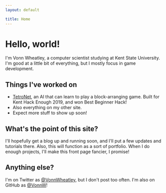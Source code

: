 ```yaml
---
layout: default

title: Home
---
```

# Hello, world!

I'm Vonn Wheatley, a computer scientist studying at Kent State University. I'm good at a little bit of everything, but I mostly focus in game development.

## Things I've worked on

* [TetroNet](https://tetronetkhe.github.io/TetroNet/), an AI that can learn to play a block-arranging game. Built for Kent Hack Enough 2019, and won Best Beginner Hack!
* Also everything on my other site.
* Expect more stuff to show up soon!

## What's the point of this site?

I'll hopefully get a blog up and running soon, and I'll put a few updates and tutorials there. Also, this will function as a sort of portfolio. When I do enough projects, I'll make this front page fancier, I promise!

## Anything else?

I'm on Twitter as [@VonnWheatley](https://twitter.com/VonnWheatley), but I don't post too often. I'm also on GitHub as [@VonnW](https://github.com/VonnW)!
